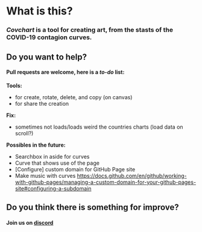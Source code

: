 # What is this?
### _Covchart_ is a tool for creating art, from the stasts of the COVID-19 contagion curves.

## Do you want to help?
#### Pull requests are welcome, here is a *to-do* list:
**Tools:**
- for create, rotate, delete, and copy (on canvas)
- for share the creation

**Fix:**
- sometimes not loads/loads weird the countries charts (load data on scroll?)

**Possibles in the future:**
- Searchbox in aside for curves
- Curve that shows use of the page
- [Configure] custom domain for GitHub Page site 
- Make music with curves
https://docs.github.com/en/github/working-with-github-pages/managing-a-custom-domain-for-your-github-pages-site#configuring-a-subdomain
## Do you think there is something for improve?
#### Join us on [discord](https://discord.gg/4aC9tPd)
